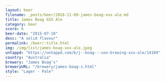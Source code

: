 ```yaml
---
layout: beer
filename: _posts/beer/2016-11-09-james-boag-xxx-ale.md
title: James Boag XXX Ale
category: beer
score: 6
beer-date: "2015-07-10"
desc: "A solid flavour"
permalink: /beer/:title.html
img: /img/list/james-boag-xxx-ale.jpeg
untappd: "https://untappd.com/b/j--boag---son-brewing-xxx-ale/14189"
country: "Australia"
brewery: "James Boag's"
breweryURL: "/brewery/james-boag-s.html"
style: "Lager - Pale"
---
```

